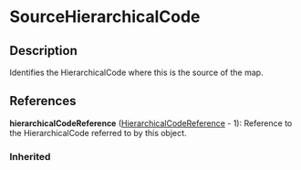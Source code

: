 
# SourceHierarchicalCode





## Description

Identifies the HierarchicalCode where this is the source of the map.




## References

**hierarchicalCodeReference** ([HierarchicalCodeReference](HierarchicalCodeReference.md) - 1): Reference to the HierarchicalCode referred to by this object.

### Inherited




